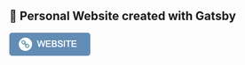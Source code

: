 ## 🚀 Personal Website created with Gatsby

[![Website Button](website-button.png)](https://www.enriquechoza.com/)
